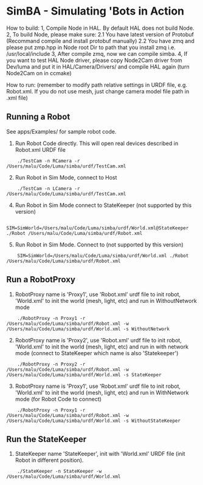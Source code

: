 SimBA - Simulating 'Bots in Action
====================================
How to build:
1, Compile Node in HAL. By default HAL does not build Node.
2, To build Node, please make sure:
    2.1 You have latest version of Protobuf (Recommand compile and install protobuf manually)
    2.2 You have zmq and please put zmp.hpp in Node root Dir to path that you install zmq i.e. /usr/local/include
3, After compile zmq, now we can compile simba.
4, If you want to test HAL Node driver, please copy Node2Cam driver from Dev/luma and put it in HAL/Camera/Drivers/ and compile HAL again (turn Node2Cam on in ccmake)

How to run: (remember to modify path relative settings in URDF file, e.g. Robot.xml. If you do not use mesh, just change camera model file path in .xml file)

Running a Robot
-----------------
See apps/Examples/ for sample robot code.

1. Run Robot Code directly. This will open real devices described in Robot.xml URDF file

```
    ./TestCam -n RCamera -r /Users/malu/Code/Luma/simba/urdf/TestCam.xml
```

2. Run Robot in Sim Mode, connect to Host

```
    ./TestCam -n LCamera -r /Users/malu/Code/Luma/simba/urdf/TestCam.xml
```

4. Run Robot in Sim Mode connect to StateKeeper (not supported by this version)

```
    SIM=SimWorld=/Users/malu/Code/Luma/simba/urdf/World.xml@StateKeeper ./Robot /Users/malu/Code/Luma/simba/urdf/Robot.xml
```

5. Run Robot in Sim Mode. Connect to (not supported by this version)

```
    SIM=SimWorld=/Users/malu/Code/Luma/simba/urdf/World.xml ./Robot /Users/malu/Code/Luma/simba/urdf/Robot.xml
```


Run a RobotProxy					  
-------------------
1. RobotProxy name is 'Proxy1', use 'Robot.xml' urdf file to init robot, 'World.xml' to init the world (mesh, light, etc) and run in WithoutNetwork mode

```
    ./RobotProxy -n Proxy1 -r /Users/malu/Code/Luma/simba/urdf/Robot.xml -w /Users/malu/Code/Luma/simba/urdf/World.xml -s WithoutNetwork
```

2. RobotProxy name is 'Proxy2', use 'Robot.xml' urdf file to init robot, 'World.xml' to init the world (mesh, light, etc) and run in with network mode (connect to StateKeeper which name is also 'Statekeeper')

```
    ./RobotProxy -n Proxy2 -r /Users/malu/Code/Luma/simba/urdf/Robot.xml -w /Users/malu/Code/Luma/simba/urdf/World.xml -s StateKeeper
```

3. RobotProxy name is 'Proxy1', use 'Robot.xml' urdf file to init robot, 'World.xml' to init the world (mesh, light, etc) and run in WithNetwork mode (for Robot Code to connect)

```
    ./RobotProxy -n Proxy1 -r /Users/malu/Code/Luma/simba/urdf/Robot.xml -w /Users/malu/Code/Luma/simba/urdf/World.xml -s WithoutStateKeeper
```


Run the StateKeeper
--------------------
1. StateKeeper name 'StateKeeper', init with 'World.xml' URDF file (init Robot in different position).

```
    ./StateKeeper -n StateKeeper -w /Users/malu/Code/Luma/simba/urdf/World.xml
```
